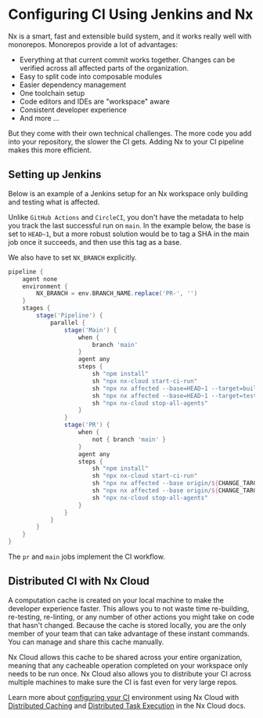 # Configuring CI Using Jenkins and Nx

Nx is a smart, fast and extensible build system, and it works really well with monorepos. Monorepos provide a lot of advantages:

- Everything at that current commit works together. Changes can be verified across all affected parts of the organization.
- Easy to split code into composable modules
- Easier dependency management
- One toolchain setup
- Code editors and IDEs are "workspace" aware
- Consistent developer experience
- And more ...

But they come with their own technical challenges. The more code you add into your repository, the slower the CI gets. Adding Nx to your CI pipeline makes this more efficient.

## Setting up Jenkins

Below is an example of a Jenkins setup for an Nx workspace only building and testing what is affected.

Unlike `GitHub Actions` and `CircleCI`, you don't have the metadata to help you track the last successful run on `main`. In the example below, the base is set to `HEAD~1`, but a more robust solution would be to tag a SHA in the main job once it succeeds, and then use this tag as a base.

We also have to set `NX_BRANCH` explicitly.

```groovy
pipeline {
    agent none
    environment {
        NX_BRANCH = env.BRANCH_NAME.replace('PR-', '')
    }
    stages {
        stage('Pipeline') {
            parallel {
                stage('Main') {
                    when {
                        branch 'main'
                    }
                    agent any
                    steps {
                        sh "npm install"
                        sh "npx nx-cloud start-ci-run"
                        sh "npx nx affected --base=HEAD~1 --target=build --parallel=3"
                        sh "npx nx affected --base=HEAD~1 --target=test --parallel=2"
                        sh "npx nx-cloud stop-all-agents"
                    }
                }
                stage('PR') {
                    when {
                        not { branch 'main' }
                    }
                    agent any
                    steps {
                        sh "npm install"
                        sh "npx nx-cloud start-ci-run"
                        sh "npx nx affected --base origin/${CHANGE_TARGET} --target=build --parallel=3"
                        sh "npx nx affected --base origin/${CHANGE_TARGET} --target=test --parallel=2"
                        sh "npx nx-cloud stop-all-agents"
                    }
                }
            }
        }
    }
}
```

The `pr` and `main` jobs implement the CI workflow.

## Distributed CI with Nx Cloud

A computation cache is created on your local machine to make the developer experience faster. This allows you to not waste time re-building, re-testing, re-linting, or any number of other actions you might take on code that hasn't changed. Because the cache is stored locally, you are the only member of your team that can take advantage of these instant commands. You can manage and share this cache manually.

Nx Cloud allows this cache to be shared across your entire organization, meaning that any cacheable operation completed on your workspace only needs to be run once. Nx Cloud also allows you to distribute your CI across multiple machines to make sure the CI is fast even for very large repos.

Learn more about [configuring your CI](https://nx.app/docs/configuring-ci) environment using Nx Cloud with [Distributed Caching](https://nx.app/docs/distributed-caching) and [Distributed Task Execution](https://nx.app/docs/distributed-execution) in the Nx Cloud docs.
